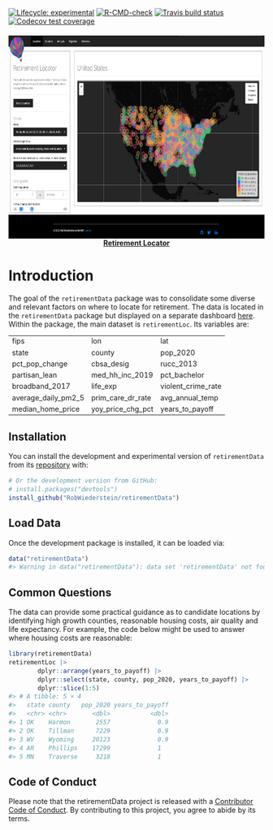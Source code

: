 
<!-- README.md is generated from README.Rmd. Please edit that file -->
<!-- badges: start -->

[![Lifecycle:
experimental](https://img.shields.io/badge/lifecycle-experimental-orange.svg)](https://lifecycle.r-lib.org/articles/stages.html#experimental)
[![R-CMD-check](https://github.com/RobWiederstein/retirement/workflows/R-CMD-check/badge.svg)](https://github.com/RobWiederstein/retirement/actions)
[![Travis build
status](https://travis-ci.com/RobWiederstein/retirement.svg?branch=main)](https://travis-ci.com/RobWiederstein/retirement)
[![Codecov test
coverage](https://codecov.io/gh/RobWiederstein/retirement/branch/main/graph/badge.svg)](https://codecov.io/gh/RobWiederstein/retirement?branch=main)
<!-- badges: end -->

<h4 align="center">
<a href='https://rob-wiederstein.shinyapps.io/retirementdash/'><img src='reference/figures/retirement-dashboard.jpg' align="center" height="400"/><br/></a>
<a href='https://rob-wiederstein.shinyapps.io/retirementdash/'>Retirement
Locator</a>
</h4>

# Introduction

The goal of the `retirementData` package was to consolidate some diverse
and relevant factors on where to locate for retirement. The data is
located in the `retirementData` package but displayed on a separate
dashboard
[here](https://rob-wiederstein.shinyapps.io/retirementdash/?_ga=2.99037854.1258475930.1633524763-1285109657.1633184174).
Within the package, the main dataset is `retirementLoc`. Its variables
are:

<table class="table table-striped" style="margin-left: auto; margin-right: auto;">
<tbody>
<tr>
<td style="text-align:left;">
fips
</td>
<td style="text-align:left;">
lon
</td>
<td style="text-align:left;">
lat
</td>
</tr>
<tr>
<td style="text-align:left;">
state
</td>
<td style="text-align:left;">
county
</td>
<td style="text-align:left;">
pop_2020
</td>
</tr>
<tr>
<td style="text-align:left;">
pct_pop_change
</td>
<td style="text-align:left;">
cbsa_desig
</td>
<td style="text-align:left;">
rucc_2013
</td>
</tr>
<tr>
<td style="text-align:left;">
partisan_lean
</td>
<td style="text-align:left;">
med_hh_inc_2019
</td>
<td style="text-align:left;">
pct_bachelor
</td>
</tr>
<tr>
<td style="text-align:left;">
broadband_2017
</td>
<td style="text-align:left;">
life_exp
</td>
<td style="text-align:left;">
violent_crime_rate
</td>
</tr>
<tr>
<td style="text-align:left;">
average_daily_pm2_5
</td>
<td style="text-align:left;">
prim_care_dr_rate
</td>
<td style="text-align:left;">
avg_annual_temp
</td>
</tr>
<tr>
<td style="text-align:left;">
median_home_price
</td>
<td style="text-align:left;">
yoy_price_chg_pct
</td>
<td style="text-align:left;">
years_to_payoff
</td>
</tr>
</tbody>
</table>

## Installation

You can install the development and experimental version of
`retirementData` from its
[repository](https://github.com/RobWiederstein/retirementData) with:

``` r
# Or the development version from GitHub:
# install.packages("devtools")
install_github("RobWiederstein/retirementData")
```

## Load Data

Once the development package is installed, it can be loaded via:

``` r
data("retirementData")
#> Warning in data("retirementData"): data set 'retirementData' not found
```

## Common Questions

The data can provide some practical guidance as to candidate locations
by identifying high growth counties, reasonable housing costs, air
quality and life expectancy. For example, the code below might be used
to answer where housing costs are reasonable:

``` r
library(retirementData)
retirementLoc |>
        dplyr::arrange(years_to_payoff) |>
        dplyr::select(state, county, pop_2020, years_to_payoff) |>
        dplyr::slice(1:5)
#> # A tibble: 5 × 4
#>   state county   pop_2020 years_to_payoff
#>   <chr> <chr>       <dbl>           <dbl>
#> 1 OK    Harmon       2557             0.9
#> 2 OK    Tillman      7229             0.9
#> 3 WV    Wyoming     20123             0.9
#> 4 AR    Phillips    17299             1  
#> 5 MN    Traverse     3218             1
```

<!--You'll still need to render `README.Rmd` regularly, to keep `README.md` up-to-date. `devtools::build_readme()` is handy for this. You could also use GitHub Actions to re-render `README.Rmd` every time you push. An example workflow can be found here: <https://github.com/r-lib/actions/tree/master/examples>.


# Displaying Code Blocks

In that case, don't forget to commit and push the resulting figure files, so they display on GitHub and CRAN.
-->

## Code of Conduct

Please note that the retirementData project is released with a
[Contributor Code of
Conduct](https://contributor-covenant.org/version/2/0/CODE_OF_CONDUCT.html).
By contributing to this project, you agree to abide by its terms.
